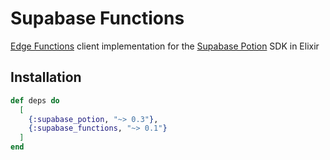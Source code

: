 # Supabase Functions

[Edge Functions](https://supabase.com/docs/guides/functions) client implementation for the [Supabase Potion](https://github.com/supabase-community/supabase-ex) SDK in Elixir

## Installation

```elixir
def deps do
  [
    {:supabase_potion, "~> 0.3"},
    {:supabase_functions, "~> 0.1"}
  ]
end
```
